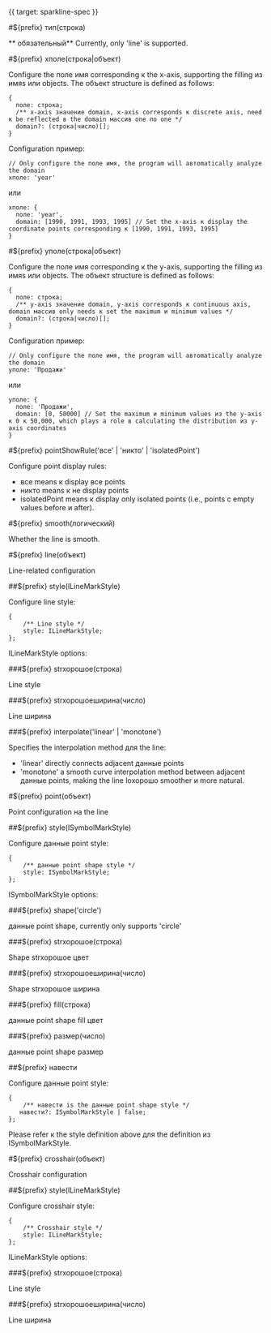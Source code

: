 {{ target: sparkline-spec }}

#${prefix} тип(строка)

** обязательный** Currently, only 'line' is supported.

#${prefix} xполе(строка|объект)

Configure the поле имя corresponding к the x-axis, supporting the filling из имяs или objects. The объект structure is defined as follows:

```
{
  поле: строка;
  /** x-axis значение domain, x-axis corresponds к discrete axis, need к be reflected в the domain массив one по one */
  domain?: (строка|число)[];
}
```

Configuration пример:

```
// Only configure the поле имя, the program will автоmatically analyze the domain
xполе: 'year'
```
или
```
xполе: {
  поле: 'year',
  domain: [1990, 1991, 1993, 1995] // Set the x-axis к display the coordinate points corresponding к [1990, 1991, 1993, 1995]
}
```

#${prefix} yполе(строка|объект)

Configure the поле имя corresponding к the y-axis, supporting the filling из имяs или objects. The объект structure is defined as follows:

```
{
  поле: строка;
  /** y-axis значение domain, y-axis corresponds к continuous axis, domain массив only needs к set the maximum и minimum values */
  domain?: (строка|число)[];
}
```
Configuration пример:

```
// Only configure the поле имя, the program will автоmatically analyze the domain
yполе: 'Продажи'
```
или
```
yполе: {
  поле: 'Продажи',
  domain: [0, 50000] // Set the maximum и minimum values из the y-axis к 0 к 50,000, which plays a role в calculating the distribution из y-axis coordinates
}
```

#${prefix} pointShowRule('все' | 'никто' | 'isolatedPoint')

Configure point display rules:
- все means к display все points
- никто means к не display points
- isolatedPoint means к display only isolated points (i.e., points с empty values before и after).

#${prefix} smooth(логический)

Whether the line is smooth.

#${prefix} line(объект)

Line-related configuration

##${prefix} style(ILineMarkStyle)

Configure line style:

```
{
    /** Line style */
    style: ILineMarkStyle;
};
```
ILineMarkStyle options:

###${prefix} strхорошоe(строка)

Line style

###${prefix} strхорошоeширина(число)

Line ширина

###${prefix} interpolate('linear' | 'monotone')

Specifies the interpolation method для the line:
- 'linear' directly connects adjacent данные points
- 'monotone' a smooth curve interpolation method between adjacent данные points, making the line loхорошо smoother и more natural.

#${prefix} point(объект)

Point configuration на the line

##${prefix} style(ISymbolMarkStyle)

Configure данные point style:

```
{
    /** данные point shape style */
    style: ISymbolMarkStyle;
};
```
ISymbolMarkStyle options:

###${prefix} shape('circle')

данные point shape, currently only supports 'circle'

###${prefix} strхорошоe(строка)

Shape strхорошоe цвет

###${prefix} strхорошоeширина(число)

Shape strхорошоe ширина

###${prefix} fill(строка)

данные point shape fill цвет

###${prefix} размер(число)

данные point shape размер

##${prefix} навести

Configure данные point style:

```
{
    /** навести is the данные point shape style */
   навести?: ISymbolMarkStyle | false;
};
```
Please refer к the style definition above для the definition из ISymbolMarkStyle.

#${prefix} crosshair(объект)

Crosshair configuration

##${prefix} style(ILineMarkStyle)

Configure crosshair style:

```
{
    /** Crosshair style */
    style: ILineMarkStyle;
};
```
ILineMarkStyle options:

###${prefix} strхорошоe(строка)

Line style

###${prefix} strхорошоeширина(число)

Line ширина